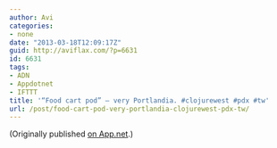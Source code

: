 ```yaml
---
author: Avi
categories:
- none
date: "2013-03-18T12:09:17Z"
guid: http://aviflax.com/?p=6631
id: 6631
tags:
- ADN
- Appdotnet
- IFTTT
title: '“Food cart pod” — very Portlandia. #clojurewest #pdx #tw'
url: /post/food-cart-pod-very-portlandia-clojurewest-pdx-tw/
---
```

(Originally published [on App.net](http://alpha.app.net/aviflax/post/3968885).)